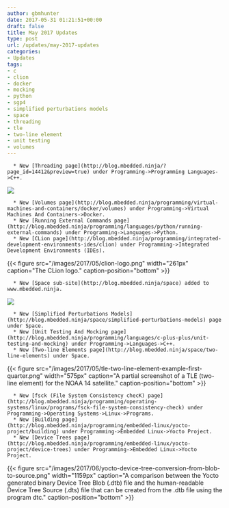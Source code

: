 ```yaml
---
author: gbmhunter
date: 2017-05-31 01:21:51+00:00
draft: false
title: May 2017 Updates
type: post
url: /updates/may-2017-updates
categories:
- Updates
tags:
- c
- clion
- docker
- mocking
- python
- sgp4
- simplified perturbations models
- space
- threading
- tle
- two-line element
- unit testing
- volumes
---
```



	  * New [Threading page](http://blog.mbedded.ninja/?page_id=14412&preview=true) under Programming->Programming Languages->C++.  

   



[![](/images/2015/01/thread-needle-icon.png)
](/images/2015/01/thread-needle-icon.png)



	  * New [Volumes page](http://blog.mbedded.ninja/programming/virtual-machines-and-containers/docker/volumes) under Programming->Virtual Machines And Containers->Docker.
	  * New [Running External Commands page](http://blog.mbedded.ninja/programming/languages/python/running-external-commands) under Programming->Languages->Python.
	  * New [CLion page](http://blog.mbedded.ninja/programming/integrated-development-environments-ides/clion) under Programming->Integrated Development Environments (IDEs).  

   

{{< figure src="/images/2017/05/clion-logo.png" width="261px" caption="The CLion logo." caption-position="bottom" >}}

	  * New [Space sub-site](http://blog.mbedded.ninja/space) added to www.mbedded.ninja.  

   



[![](/images/2017/06/planet-icon-space.png)
](/images/2017/06/planet-icon-space.png)



	  * New [Simplified Perturbations Models](http://blog.mbedded.ninja/space/simplified-perturbations-models) page under Space.
	  * New [Unit Testing And Mocking page](http://blog.mbedded.ninja/programming/languages/c-plus-plus/unit-testing-and-mocking) under Programming->Languages->C++.
	  * New [Two-line Elements page](http://blog.mbedded.ninja/space/two-line-elements) under Space.  

   

{{< figure src="/images/2017/05/tle-two-line-element-example-first-quarter.png" width="575px" caption="A partial screenshot of a TLE (two-line element) for the NOAA 14 satellite." caption-position="bottom" >}}
  

 
	  * New [fsck (File System Consistency checK) page](http://blog.mbedded.ninja/programming/operating-systems/linux/programs/fsck-file-system-consistency-check) under Programming->Operating Systems->Linux->Programs.
	  * New [Building page](http://blog.mbedded.ninja/programming/embedded-linux/yocto-project/building) under Programming->Embedded Linux->Yocto Project.
	  * New [Device Trees page](http://blog.mbedded.ninja/programming/embedded-linux/yocto-project/device-trees) under Programming->Embedded Linux->Yocto Project.  

   

{{< figure src="/images/2017/06/yocto-device-tree-conversion-from-blob-to-source.png" width="1159px" caption="A comparison between the Yocto generated binary Device Tree Blob (.dtb) file and the human-readable Device Tree Source (.dts) file that can be created from the .dtb file using the program dtc." caption-position="bottom" >}}



